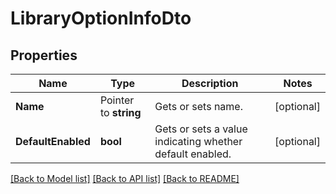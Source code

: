 # LibraryOptionInfoDto

## Properties

Name | Type | Description | Notes
------------ | ------------- | ------------- | -------------
**Name** | Pointer to **string** | Gets or sets name. | [optional] 
**DefaultEnabled** | **bool** | Gets or sets a value indicating whether default enabled. | [optional] 

[[Back to Model list]](../README.md#documentation-for-models) [[Back to API list]](../README.md#documentation-for-api-endpoints) [[Back to README]](../README.md)


